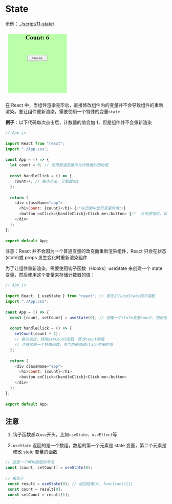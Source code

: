 # State

示例：[../script/11-state/](../script/11-state/)

<img src=" ./image/11-counter.png" width="200">

在 React 中，当组件渲染完毕后，直接修改组件内的变量并不会导致组件的重新渲染。要让组件重新渲染，需要使用一个特殊的变量`state`

**例子**：以下代码每次点击后，计数器的值会加 1，但是组件并不会重新渲染

```js
// App.js

import React from "react";
import "./App.css";

const App = () => {
  let count = 0; // 使用普通变量作为计数器的初始值

  const handleClick = () => {
    count++; // 每次点击，计数器加1
  };

  return (
    <div className="app">
      <h1>Count: {count}</h1> {/*在页面中显示变量的值*/}
      <button onClick={handleClick}>Click me</button> {/*  点击按钮后，调用handleClick函数  */}
    </div>
  );
};

export default App;
```

注意：React 并不会因为一个普通变量的改变而重新渲染组件，React 只会在状态(state)或 props 发生变化时重新渲染组件

为了让组件重新渲染，需要使用钩子函数（Hooks）useState 来创建一个 state 变量，然后使用这个变量来存储计数器的值：

```js
// App.js

import React, { useState } from "react"; // 首先引入useState钩子函数
import "./App.css";

const App = () => {
  const [count, setCount] = useState(0); // 创建一个state变量count，初始值为0，以及一个修改count的函数setCount

  const handleClick = () => {
    setCount(count + 1);
    // 每次点击，调用setCount函数，修改count的值
    // 注意这是一个特殊函数，专门用来修改state变量的值
  };

  return (
    <div className="app">
      <h1>Count: {count}</h1>
      <button onClick={handleClick}>Click me</button>
    </div>
  );
};

export default App;
```

## 注意

1. 钩子函数都以`use`开头，比如`useState`、`useEffect`等

2. `useState` 返回的是一个数组，数组的第一个元素是 state 变量，第二个元素是修改 state 变量的函数

````js
// 这是一个解构赋值的写法
const [count, setCount] = useState(0);

// 相当于
 const result = useState(0); // 返回结果[0, function(){}]
 const count = result[0];
 const setCount = result[1];
 ```
````
